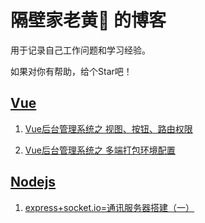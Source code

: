 # 隔壁家老黄🤡 的博客 #
用于记录自己工作问题和学习经验。

如果对你有帮助，给个Star吧！

## [Vue](https://github.com/huanglong6828/blog/issues?utf8=%E2%9C%93&q=vue)
1. [Vue后台管理系统之 视图、按钮、路由权限](https://github.com/huanglong6828/blog/issues/1)

2. [Vue后台管理系统之 多端打包环境配置](https://github.com/huanglong6828/blog/issues/2)

## [Nodejs](https://github.com/huanglong6828/blog/issues?q=is%3Aissue+is%3Aopen+label%3ANodejs)
1. [express+socket.io=通讯服务器搭建（一）](https://github.com/huanglong6828/blog/issues/3)


<!-- ## [JavaScript](https://github.com/huanglong6828/blog/issues?utf8=%E2%9C%93&q=JavaScript)


## [HTML](https://github.com/huanglong6828/blog/issues?utf8=%E2%9C%93&q=HTML) -->


<!-- ## [微信小程序](https://github.com/huanglong6828/blog/issues?utf8=%E2%9C%93&q=wxapp)
1. [微信小程序之wepy骨架搭建]() -->
